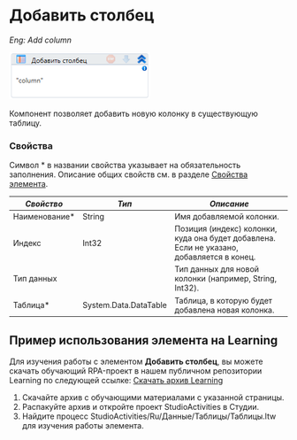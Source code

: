 # Добавить столбец

*Eng: Add column*

![](<../../../../.gitbook/assets/image (259).png>)

Компонент позволяет добавить новую колонку в существующую таблицу.

### Свойства

Символ * в названии свойства указывает на обязательность заполнения. Описание общих свойств см. в разделе [Свойства элемента](https://docs.primo-rpa.ru/primo-rpa/primo-studio/process/elements#svoistva-elementa).

| *Свойство*    | *Тип*                   | *Описание*                                                                 |
| --------------- | ------------------------- | ---------------------------------------------------------------------------- |
| Наименование\*  | String                  | Имя добавляемой колонки.                                                     |
| Индекс          | Int32                   | Позиция (индекс) колонки, куда она будет добавлена. Если не указано, добавляется в конец. |
| Тип данных      |                        | Тип данных для новой колонки (например, String, Int32).                  |
| Таблица\*       | System.Data.DataTable    | Таблица, в которую будет добавлена новая колонка.                            |

## Пример использования элемента на Learning

Для изучения работы с элементом **Добавить столбец**, вы можете скачать обучающий RPA-проект в нашем публичном репозитории Learning по следующей ссылке: [Скачать архив Learning](https://github.com/PrimoRPA/Learning/archive/refs/heads/master.zip)

1. Скачайте архив с обучающими материалами с указанной страницы.
2. Распакуйте архив и откройте проект StudioActivities в Студии.
3. Найдите процесс StudioActivities/Ru/Данные/Таблицы/Таблицы.ltw для изучения работы элемента.
